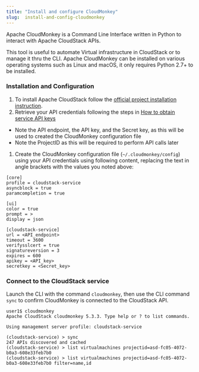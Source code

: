 ```yaml
---
title: "Install and configure CloudMonkey"
slug:  install-and-config-cloudmonkey
---
```



Apache CloudMonkey is a Command Line Interface written in Python to interact with Apache CloudStack APIs.

This tool is useful to automate Virtual infrastructure in CloudStack or to manage it thru the CLI. Apache CloudMonkey can be installed on various operating systems such as Linux and macOS, it only requires Python 2.7+ to be installed.

### Installation and Configuration

1. To install Apache CloudStack follow the [official project installation instruction](https://cwiki.apache.org/confluence/display/CLOUDSTACK/CloudStack+cloudmonkey+CLI).
1. Retrieve your API credentials following the steps in [How to obtain service API keys](../how-to/how-to-obtain-service-api-keys.md)
  - Note the API endpoint, the API key, and the Secret key, as this will be used to created the CloudMonkey configuration file
  - Note the ProjectID as this will be required to perform API calls later
1. Create the CloudMonkey configuration file (`~/.cloudmonkey/config`) using your API credentials using following content, replacing the text in angle brackets with the values you noted above:

```
[core]
profile = cloudstack-service
asyncblock = true
paramcompletion = true

[ui]
color = true
prompt = >
display = json

[cloudstack-service]
url = <API_endpoint>
timeout = 3600
verifysslcert = true
signatureversion = 3
expires = 600
apikey = <API_key>
secretkey = <Secret_key>

```

### Connect to the CloudStack service

Launch the CLI with the command `cloudmonkey`, then use the CLI command `sync` to confirm CloudMonkey is connected to the CloudStack API.

```
user1$ cloudmonkey
Apache CloudStack cloudmonkey 5.3.3. Type help or ? to list commands.

Using management server profile: cloudstack-service

(cloudstack-service) > sync
247 APIs discovered and cached
(cloudstack-service) > list virtualmachines projectid=asd-fc05-4072-b0a3-608e33feb7b0
(cloudstack-service) > list virtualmachines projectid=asd-fc05-4072-b0a3-608e33feb7b0 filter=name,id
```


<!-- >To connect to compute-on.cloud.ca API, use the CLI command `set profile compute-on` followed by `sync`. -->
